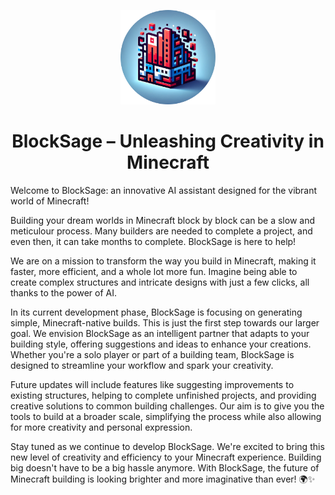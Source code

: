 <p align="center">
  <img src="generated/icon_round.png" width="30%">
</p>

<h1 align="center">
    BlockSage – Unleashing Creativity in Minecraft
</h1>

Welcome to BlockSage: an innovative AI assistant designed for the vibrant world of Minecraft! 

Building your dream worlds in Minecraft block by block can be a slow and meticulour process. Many builders are needed to complete a project, and even then, it can take months to complete. BlockSage is here to help! 

We are on a mission to transform the way you build in Minecraft, making it faster, more efficient, and a whole lot more fun. Imagine being able to create complex structures and intricate designs with just a few clicks, all thanks to the power of AI.

In its current development phase, BlockSage is focusing on generating simple, Minecraft-native builds. This is just the first step towards our larger goal. We envision BlockSage as an intelligent partner that adapts to your building style, offering suggestions and ideas to enhance your creations. Whether you're a solo player or part of a building team, BlockSage is designed to streamline your workflow and spark your creativity.

Future updates will include features like suggesting improvements to existing structures, helping to complete unfinished projects, and providing creative solutions to common building challenges. Our aim is to give you the tools to build at a broader scale, simplifying the process while also allowing for more creativity and personal expression.

Stay tuned as we continue to develop BlockSage. We're excited to bring this new level of creativity and efficiency to your Minecraft experience. Building big doesn't have to be a big hassle anymore. With BlockSage, the future of Minecraft building is looking brighter and more imaginative than ever! 🌍✨